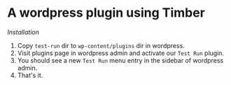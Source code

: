 # A wordpress plugin using Timber

*Installation*

1. Copy `test-run` dir to `wp-content/plugins` dir in wordpress.
2. Visit plugins page in wordpress admin and activate our `Test Run` plugin.
3. You should see a new `Test Run` menu entry in the sidebar of wordpress admin.
4. That's it.
